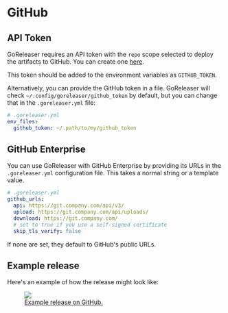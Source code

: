 # GitHub

## API Token

GoReleaser requires an API token with the `repo` scope selected to deploy the artifacts to GitHub.
You can create one [here](https://github.com/settings/tokens/new).

This token should be added to the environment variables as `GITHUB_TOKEN`.

Alternatively, you can provide the GitHub token in a file.
GoReleaser will check `~/.config/goreleaser/github_token` by default, but you can change that in the `.goreleaser.yml` file:

```yaml
# .goreleaser.yml
env_files:
  github_token: ~/.path/to/my/github_token
```

## GitHub Enterprise

You can use GoReleaser with GitHub Enterprise by providing its URLs in the
`.goreleaser.yml` configuration file. This takes a normal string or a template
value.

```yaml
# .goreleaser.yml
github_urls:
  api: https://git.company.com/api/v3/
  upload: https://git.company.com/api/uploads/
  download: https://git.company.com/
  # set to true if you use a self-signed certificate
  skip_tls_verify: false
```

If none are set, they default to GitHub's public URLs.

## Example release

Here's an example of how the release might look like:

<a href="https://github.com/goreleaser/example/releases">
  <figure>
    <img src="https://img.carlosbecker.dev/goreleaser-github.png"/>
    <figcaption>Example release on GitHub.</figcaption>
  </figure>
</a>
